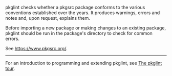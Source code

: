 pkglint checks whether a pkgsrc package conforms to the various
conventions established over the years. It produces warnings, errors and
notes and, upon request, explains them.

Before importing a new package or making changes to an existing package,
pkglint should be run in the package's directory to check for common
errors.

See https://www.pkgsrc.org/.

----

For an introduction to programming and extending pkglint,
see [The pkglint tour](codewalk.md).
